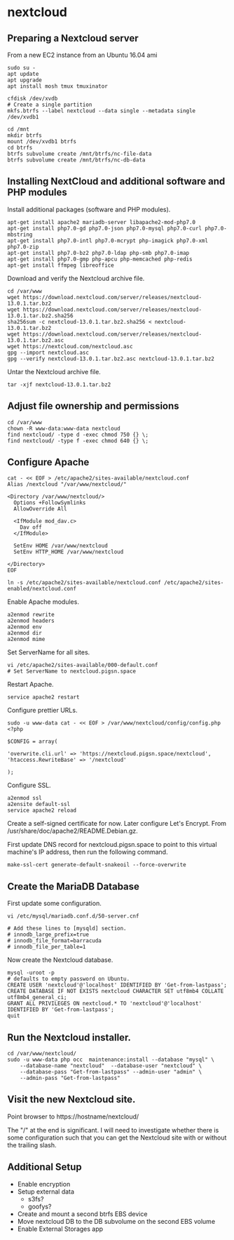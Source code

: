 # nextcloud

## Preparing a Nextcloud server

From a new EC2 instance from an Ubuntu 16.04 ami

    sudo su -
    apt update
    apt upgrade
    apt install mosh tmux tmuxinator

    cfdisk /dev/xvdb
    # Create a single partition
    mkfs.btrfs --label nextcloud --data single --metadata single /dev/xvdb1 
    
    cd /mnt
    mkdir btrfs
    mount /dev/xvdb1 btrfs
    cd btrfs
    btrfs subvolume create /mnt/btrfs/nc-file-data
    btrfs subvolume create /mnt/btrfs/nc-db-data

## Installing NextCloud and additional software and PHP modules

Install additional packages (software and PHP modules).

    apt-get install apache2 mariadb-server libapache2-mod-php7.0
    apt-get install php7.0-gd php7.0-json php7.0-mysql php7.0-curl php7.0-mbstring
    apt-get install php7.0-intl php7.0-mcrypt php-imagick php7.0-xml php7.0-zip
    apt-get install php7.0-bz2 php7.0-ldap php-smb php7.0-imap
    apt-get install php7.0-gmp php-apcu php-memcached php-redis
    apt-get install ffmpeg libreoffice 

Download and verify the Nextcloud archive file.

    cd /var/www
    wget https://download.nextcloud.com/server/releases/nextcloud-13.0.1.tar.bz2
    wget https://download.nextcloud.com/server/releases/nextcloud-13.0.1.tar.bz2.sha256
    sha256sum -c nextcloud-13.0.1.tar.bz2.sha256 < nextcloud-13.0.1.tar.bz2
    wget https://download.nextcloud.com/server/releases/nextcloud-13.0.1.tar.bz2.asc
    wget https://nextcloud.com/nextcloud.asc
    gpg --import nextcloud.asc
    gpg --verify nextcloud-13.0.1.tar.bz2.asc nextcloud-13.0.1.tar.bz2

Untar the Nextcloud archive file.

    tar -xjf nextcloud-13.0.1.tar.bz2

## Adjust file ownership and permissions

    cd /var/www
    chown -R www-data:www-data nextcloud
    find nextcloud/ -type d -exec chmod 750 {} \;
    find nextcloud/ -type f -exec chmod 640 {} \;

## Configure Apache

    cat - << EOF > /etc/apache2/sites-available/nextcloud.conf
    Alias /nextcloud "/var/www/nextcloud/"

    <Directory /var/www/nextcloud/>
      Options +FollowSymlinks
      AllowOverride All

      <IfModule mod_dav.c>
        Dav off
      </IfModule>

      SetEnv HOME /var/www/nextcloud
      SetEnv HTTP_HOME /var/www/nextcloud

    </Directory>
    EOF

    ln -s /etc/apache2/sites-available/nextcloud.conf /etc/apache2/sites-enabled/nextcloud.conf

Enable Apache modules.

    a2enmod rewrite
    a2enmod headers
    a2enmod env
    a2enmod dir
    a2enmod mime

Set ServerName for all sites.

    vi /etc/apache2/sites-available/000-default.conf
    # Set ServerName to nextcloud.pigsn.space

Restart Apache.

    service apache2 restart

Configure prettier URLs.

    sudo -u www-data cat - << EOF > /var/www/nextcloud/config/config.php
    <?php

    $CONFIG = array(

    'overwrite.cli.url' => 'https://nextcloud.pigsn.space/nextcloud',
    'htaccess.RewriteBase' => '/nextcloud'

    );

Configure SSL.

    a2enmod ssl
    a2ensite default-ssl
    service apache2 reload

Create a self-signed certificate for now.  Later configure Let's
Encrypt.  From /usr/share/doc/apache2/README.Debian.gz.

First update DNS record for nextcloud.pigsn.space to point to this
virtual machine's IP address, then run the following command.

    make-ssl-cert generate-default-snakeoil --force-overwrite

## Create the MariaDB Database

First update some configuration.

    vi /etc/mysql/mariadb.conf.d/50-server.cnf

    # Add these lines to [mysqld] section.
    # innodb_large_prefix=true
    # innodb_file_format=barracuda
    # innodb_file_per_table=1

Now create the Nextcloud database.

    mysql -uroot -p
    # defaults to empty password on Ubuntu.
    CREATE USER 'nextcloud'@'localhost' IDENTIFIED BY 'Get-from-lastpass';
    CREATE DATABASE IF NOT EXISTS nextcloud CHARACTER SET utf8mb4 COLLATE utf8mb4_general_ci;
    GRANT ALL PRIVILEGES ON nextcloud.* TO 'nextcloud'@'localhost' IDENTIFIED BY 'Get-from-lastpass';
    quit

## Run the Nextcloud installer.

    cd /var/www/nextcloud/
    sudo -u www-data php occ  maintenance:install --database "mysql" \
        --database-name "nextcloud"  --database-user "nextcloud" \
        --database-pass "Get-from-lastpass" --admin-user "admin" \
        --admin-pass "Get-from-lastpass"

## Visit the new Nextcloud site.

Point browser to https://hostname/nextcloud/

The "/" at the end is significant.  I will need to investigate whether
there is some configuration such that you can get the Nextcloud site
with or without the trailing slash.

## Additional Setup

- Enable encryption
- Setup external data
  - s3fs?
  - goofys?
- Create and mount a second btrfs EBS device
- Move nextcloud DB to the DB subvolume on the second EBS volume
- Enable External Storages app
